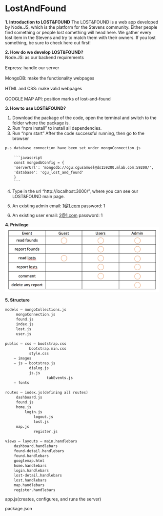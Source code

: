 # LostAndFound

**1. Introduction to LOST&FOUND**
    The LOST&FOUND is a web app developed by Node.JS, which is the platform for the Stevens community. Either people find something or people lost something will head here. We gather every lost item in the Stevens and try to match them with their owners. If you lost something, be sure to check here out first!

**2. How do we develop LOST&FOUND?**
  <br>Node.JS: as our backend requirements</br>
  <br>Express: handle our server</br>
  <br>MongoDB: make the functionality webpages</br>
  <br>HTML and CSS: make valid webpages</br>
  <br>GOOGLE MAP API: position marks of lost-and-found</br>

**3. How to use LOST&FOUND?**
   1. Download the package of the code, open the terminal and switch to the folder where the package is.
   2. Run “npm install” to install all dependencies.
   3. Run “npm start”
	    After the code successful running, then go to the browser

    p.s database connection have been set under mongoConnection.js 
  
		```javascript
  		const mongodbConfig = {
  		'serverUrl': 'mongodb://cgu:cgusamuel@ds159200.mlab.com:59200/',
  		'database': 'cgu_lost_and_found'
  		}
  		```
  
  4. Type in the url “http://localhost:3000/”, where you can see our LOST&FOUND main page.
  5. An existing admin
	 email: 1@1.com
	 password: 1
	
  6. An existing user
	 email: 2@1.com
	 password: 1



**4. Privilege**
![image](https://github.com/haoweichen/LostAndFound/blob/master/Screen%20Shot%202017-05-16%20at%2012.16.07%20PM.png)

**5. Structure**

	models – mongoCollections.js
		 mongoConnection.js
		 found.js
		 index.js
		 lost.js
		 user.js

	public – css – bootstrap.css
		       bootstrap.min.css
		       style.css
		– images
 		– js – bootstrap.js
		       dialog.js
		       js.js
                       tabEvents.js
		– fonts

	routes – index.js(defining all routes)
		 dashboard.js
		 found.js
		 home.js
        	 login.js
                 logout.js
                 lost.js
		 map.js
                 register.js

	views – layouts – main.handlebars
		dashboard.handlebars
		found-detail.handlebars
		found.handlebars
		googlemap.html
		home.handlebars
		login.handlebars
		lost-detail.handlebars
		lost.handlebars
		map.handlebars
		register.handlebars              

app.js(creates, configures, and runs the server)

package.json
